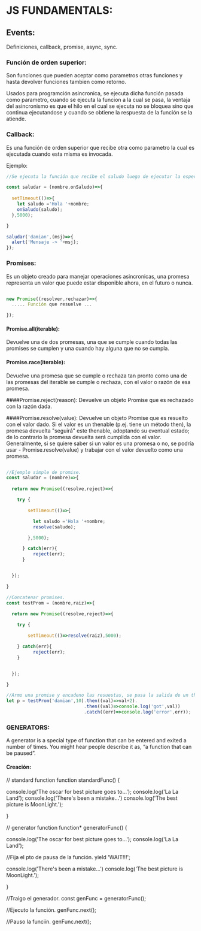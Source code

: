 # JS FUNDAMENTALS:

## Events:
Definiciones, callback, promise, async, sync.

### Función de orden superior:
Son funciones que pueden aceptar como parametros otras funciones y hasta devolver funciones tambien como retorno.

Usados para programción asincronica, se ejecuta dicha función pasada como parametro, cuando se ejecuta la funcion a la cual se pasa,
la ventaja del asincronismo es que el hilo en el cual se ejecuta no se bloquea sino que continua ejecutandose y cuando se obtiene la respuesta de la función se la atiende.

### Callback:
Es una función de orden superior que recibe otra como parametro la cual es ejecutada cuando esta misma es invocada.

Ejemplo:

```js
//Se ejecuta la función que recibe el saludo luego de ejecutar la espera de 5 segundos.

const saludar = (nombre,onSaludo)=>{
  
  setTimeout(()=>{
    let saludo ='Hola '+nombre;
    onSaludo(saludo);
  },5000);

}

saludar('damian',(msj)=>{ 
  alert('Mensaje -> '+msj);
});
```

### Promises:
Es un objeto creado para manejar operaciones asincronicas, una promesa representa un valor que puede estar disponible
ahora, en el futuro o nunca.

```js

new Promise((resolver,rechazar)=>{
  ..... Función que resuelve ...

});

```

#### Promise.all(iterable):
Devuelve una de dos promesas, una que se cumple cuando todas las promises se cumplen y una cuando hay alguna que no se cumpla.

#### Promise.race(iterable):
Devuelve una promesa que se cumple o rechaza tan pronto como una de las promesas del iterable se cumple o rechaza, con el valor o razón de esa promesa.

####Promise.reject(reason):
Devuelve un objeto Promise que es rechazado con la razón dada.

####Promise.resolve(value):
Devuelve un objeto Promise que es resuelto con el valor dado. Si el valor es un thenable (p.ej. tiene un método then), la promesa devuelta "seguirá" este thenable, adoptando su eventual estado; de lo contrario la promesa devuelta será cumplida con el valor. Generalmente, si se quiere saber si un valor es una promesa o no, se podría usar - Promise.resolve(value) y trabajar con el valor devuelto como una promesa.

```js

//Ejemplo simple de promise.
const saludar = (nombre)=>{
  
  return new Promise((resolve,reject)=>{

    try {

        setTimeout(()=>{

          let saludo ='Hola '+nombre;
          resolve(saludo);

        },5000);

      } catch(err){
          reject(err);
      }


  }); 

}

//Concatenar promises.
const testProm = (nombre,raiz)=>{
  
  return new Promise((resolve,reject)=>{

    try {

        setTimeout(()=>resolve(raiz),5000);

    } catch(err){
          reject(err);
    }


  }); 

}

//Armo una promise y encadeno las resuestas, se pasa la salida de un then al otro.
let p = testProm('damian',10).then((val)=>val+2).
                             .then((val)=>console.log('got',val))
                             .catch((err)=>console.log('error',err));

```

### GENERATORS:

A generator is a special type of function that can be entered and exited a number of times. 
You might hear people describe it as, “a function that can be paused”.

#### Creación:

// standard function
function standardFunc() {

  console.log('The oscar for best picture goes to...');
  console.log('La La Land');
  console.log('There\'s been a mistake...')
  console.log('The best picture is MoonLight.');

}

// generator function
function* generatorFunc() {
  
 console.log('The oscar for best picture goes to...');
 console.log('La La Land');

 //Fija el pto de pausa de la función.
 yield 'WAIT!!!';

 console.log('There\'s been a mistake...')
 console.log('The best picture is MoonLight.');

}

//Traigo el generador.
const genFunc = generatorFunc();

//Ejecuto la función.
genFunc.next();

//Pauso la funciín.
genFunc.next();
